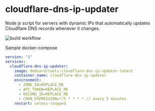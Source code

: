 # cloudflare-dns-ip-updater

Node js script for servers with dynamic IPs that automatically updates Cloudflare DNS records whenever it changes.

![build workflow](https://github.com/activecs/cloudflare-dns-ip-updater/actions/workflows/release.yml/badge.svg)

Sample docker-compose

```yaml
version: "3"
services:
  cloudflare-dns-ip-updater:
    image: deduard/tools:cloudflare-dns-ip-updater-latest
    container_name: cloudflare-dns-ip-updater
    environment:
      - ZONE_ID=REPLACE_ME
      - API_TOKEN=REPLACE_ME
      - RECORD_ID=REPLACE_ME
      - CRON_EXPRESSION=*/5 * * * * // every 5 minutes
    restart: unless-stopped
```
